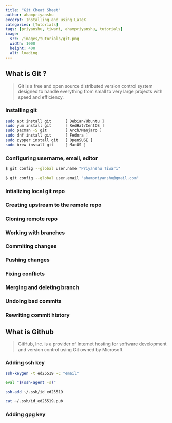 ```yaml
---
title: "Git Cheat Sheet"
author: ahampriyanshu
excerpt: Installing and using LaTeX 
categories: [Tutorials]
tags: [priyanshu, tiwari, ahampriyanshu, tutorials]
image:
  src: /images/tutorials/git.png
  width: 1000
  height: 400
  alt: loading
---
```


## What is Git ?

> Git is a free and open source distributed version control system designed to handle everything from small to very large projects with speed and efficiency.

### Installing git

```bash
sudo apt install git      [ Debian/Ubuntu ]
sudo yum install git      [ RedHat/CentOS ]
sudo pacman -S git        [ Arch/Manjaro ]
sudo dnf install git      [ Fedora ]
sudo zypper install git   [ OpenSUSE ]
sudo brew install git     [ MacOS ]
```

### Configuring username, email, editor

```bash
$ git config --global user.name "Priyanshu Tiwari"
```

```bash
$ git config --global user.email "ahampriyanshu@gmail.com"
```

### Intializing local git repo

### Creating upstream to the remote repo

### Cloning remote repo

### Working with branches

### Commiting changes

### Pushing changes

### Fixing conflicts

### Merging and deleting branch

### Undoing bad commits

### Rewriting commit history

## What is Github

> GitHub, Inc. is a provider of Internet hosting for software development and version control using Git owned by Microsoft.

### Adding ssh key

```bash
ssh-keygen -t ed25519 -C "email"

eval "$(ssh-agent -s)"

ssh-add ~/.ssh/id_ed25519

cat ~/.ssh/id_ed25519.pub
```



### Adding gpg key
